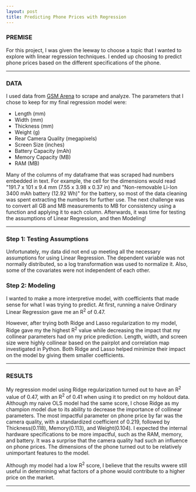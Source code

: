 ```yaml
---
layout: post
title: Predicting Phone Prices with Regression
---
```




### PREMISE

For this project, I was given the leeway to choose a topic that I wanted to explore with linear regression techniques. I ended up choosing to predict phone prices based on the different specifications of the phone.


-----

### DATA


I used data from [GSM Arena](https://www.gsmarena.com/) to scrape and analyze. The parameters that I chose to keep for my final regression model were:

* Length (mm)
* Width (mm)
* Thickness (mm)
* Weight (g)
* Rear Camera Quality (megapixels)
* Screen Size (inches)
* Battery Capacity (mAh)
* Memory Capacity (MB)
* RAM (MB)

Many of the columns of my dataframe that was scraped had numbers embedded in text. For example, the cell for the dimensions would read "191.7 x 101 x 9.4 mm (7.55 x 3.98 x 0.37 in) and "Non-removable Li-Ion 3400 mAh battery (12.92 Wh)" for the battery, so most of the data cleaning was spent extracting the numbers for further use. The next challenge was to convert all GB and MB measurements to MB for consistency using a function and applying it to each column. Afterwards, it was time for testing the assumptions of Linear Regression, and then Modeling!


-----

### Step 1: Testing Assumptions

Unfortunately, my data did not end up meeting all the necessary assumptions for using Linear Regression. The dependent variable was not normally distributed, so a log transformation was used to normalize it. Also, some of the covariates were not independent of each other.



### Step 2: Modeling
I wanted to make a more interpretive model, with coefficients that made sense for what I was trying to predict. At first, running a naive Ordinary Linear Regression gave me an R<sup>2</sup> of 0.47.

However, after trying both Ridge and Lasso regularization to my model, Ridge gave my the highest R<sup>2</sup> value while decreasing the impact that my collinear parameters had on my price prediction. Length, width, and screen size were highly collinear based on the pairplot and correlation map investigated in Python. Both Ridge and Lasso helped minimize their impact on the model by giving them smaller coefficients.



-----


### RESULTS



My regression model using Ridge regularization turned out to have an R<sup>2</sup> value of 0.47, with an R<sup>2</sup> of 0.41 when using it to predict on my holdout data. Although my naive OLS model had the same score, I chose Ridge as my champion model due to its ability to decrease the importance of collinear parameters. The most impactful parameter on phone price by far was the camera quality, with a standardized coefficient of 0.219, followed by Thickness(0.118), Memory(0.113), and Weight(0.104). I expected the internal hardware specifications to be more impactful, such as the RAM, memory, and battery. It was a surprise that the camera quality had such an influence on phone prices. The dimensions of the phone turned out to be relatively unimportant features to the model.

Although my model had a low R<sup>2</sup> score, I believe that the results wwere still useful in determining what factors of a phone would contribute to a higher price on the market.


-----

